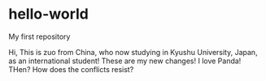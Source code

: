 # hello-world
My first repository

Hi, This is zuo from China, who now studying in Kyushu University, Japan, as an international student!
These are my new changes!
I love Panda!
THen?
How does the conflicts resist? 
